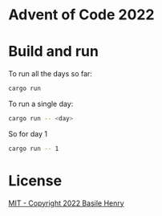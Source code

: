 # Advent of Code 2022

# Build and run

To run all the days so far:
```sh
cargo run
```

To run a single day:
```sh
cargo run -- <day>
```

So for day 1

```sh
cargo run -- 1
```

# License

[MIT - Copyright 2022 Basile Henry](./LICENSE)
